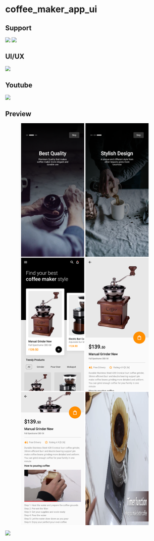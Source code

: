 # coffee_maker_app_ui

## Support

<p>
<a href="https://sociabuzz.com/syarifhidayatullah2020/tribe" target='_blank'>
<img src="https://sociabuzz.s3.ap-southeast-1.amazonaws.com//landing-page/img/sociabuzz-logo.png" width="100"></a>

<a href="https://www.buymeacoffee.com/syarifhidayat"  target='_blank'>
<img src="https://media.tenor.com/Is0ELiJnoU0AAAAi/buymeacoffee-button.gif" width="100"></a>
</p>

## UI/UX

<a href="https://dribbble.com/shots/17165999-ColdnBrew-Mobile-App-Interaction"  target='_blank'><img src="https://upload.wikimedia.org/wikipedia/commons/3/32/Dribbble_logo.png" width="100"></a>

## Youtube

<a href="https://youtu.be/AsqmQB-JC4w" target='_blank'>
<img src="https://upload.wikimedia.org/wikipedia/commons/thumb/b/b8/YouTube_Logo_2017.svg/200px-YouTube_Logo_2017.svg.png" width="100"></a>

## Preview

<p align="middle">
<img src="assets/previews/Screenshot_1699699098.png" width="200">
<img src="assets/previews/Screenshot_1699699101.png" width="200">
<img src="assets/previews/Screenshot_1699703762.png" width="200">
<img src="assets/previews/Screenshot_1699703773.png" width="200">
<img src="assets/previews/Screenshot_1699703786.png" width="200">
<img src="assets/previews/Screenshot_1699699171.png" width="200">
</p>
<img src="https://visitor-badge.laobi.icu/badge?page_id=sya-hid.coffee_maker_shop_app_ui"/>  
